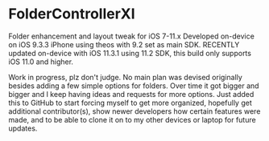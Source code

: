 # FolderControllerXI
Folder enhancement and layout tweak for iOS 7-11.x
Developed on-device on iOS 9.3.3 iPhone using theos with 9.2 set as main SDK.
RECENTLY updated on-device with iOS 11.3.1 using 11.2 SDK, this build only supports iOS 11.0 and higher.


Work in progress, plz don't judge. No main plan was devised originally besides adding a few simple options
for folders. Over time it got bigger and bigger and I keep having ideas and requests for more options.
Just added this to GitHub to start forcing myself to get more organized, hopefully get additional contributor(s), show newer developers how certain features were made, and to be able to clone it on to my other devices or laptop for future updates.
